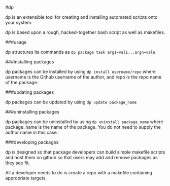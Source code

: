 #dp

dp is an extensible tool for creating and installing automated scripts onto
your system.

dp is based upon a rough, hacked-together bash script as well as makefiles.

###usage

dp structures its commands as `dp package task arg1=val1...argn=valn`

###installing packages

dp packages can be installed by using `dp install username/repo` where username is the Github username of the author, and repo is the repo name of the package.

###updating packages

dp packages can be updated by using `dp update package_name`

###uninstalling packages

dp packages can be uninstalled by using `dp uninstall package_name` where package_name is the name of the package. You do not need to supply the author name in this case.

###developing packages

dp is designed so that package developers can build simple makefile scripts and host them on github so that users may add and remove packages as they see fit.

All a developer needs to do is create a repo with a makefile containing appropriate targets.
